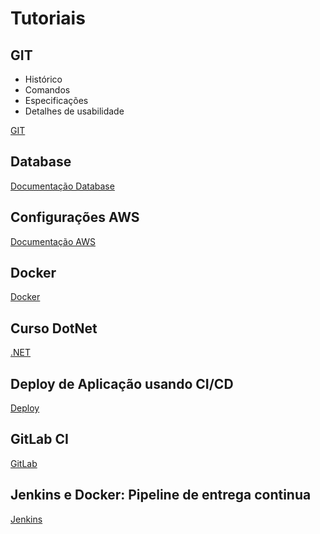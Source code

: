 # Tutoriais


## GIT
* Histórico
* Comandos
* Especificações
* Detalhes de usabilidade

[GIT](./Git.md)

## Database
[Documentação Database](./Database.md)


## Configurações AWS
[Documentação AWS](./AWS.md)

## Docker
[Docker](./Docker.md)

## Curso DotNet
[.NET](./Curso_DotNet/README.md)

## Deploy de Aplicação usando CI/CD
[Deploy](./Deploy.md)

## GitLab CI
[GitLab](./GitLab/README.md)

## Jenkins e Docker: Pipeline de entrega continua
[Jenkins](./Jenkins/README.md)